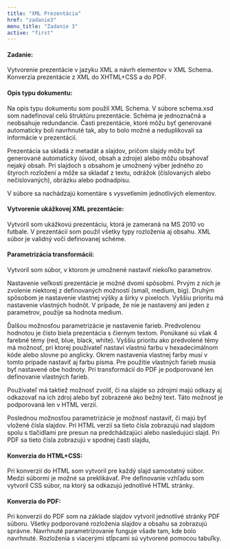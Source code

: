 ```yaml
---
title: "XML Prezentácia"
href: "zadanie3"
menu_title: "Zadanie 3"
active: "first"
---
```

#### Zadanie:
Vytvorenie prezentácie v jazyku XML a návrh elementov v XML Schema. Konverzia prezentácie z XML do XHTML+CSS a do PDF.

#### Opis typu dokumentu:
Na opis typu dokumentu som použil XML Schema. V súbore schema.xsd som nadefinoval celú štruktúru prezentácie. Schéma je jednoznačná a neobsahuje redundancie. Časti prezentácie, ktoré môžu byť generované automaticky boli navrhnuté tak, aby to bolo možné a neduplikovali sa informácie v prezentácií.

Prezentácia sa skladá z metadát a slajdov, pričom slajdy môžu byť generované automaticky (úvod, obsah a zdroje) alebo môžu obsahovať nejaký obsah. Pri slajdoch s obsahom je umožnený výber jedného zo štyroch rozložení a môže sa skladať z textu, odrážok (číslovaných alebo nečíslovaných), obrázku alebo podnadpisu.

V súbore sa nachádzajú komentáre s vysvetlením jednotlivých elementov.

#### Vytvorenie ukážkovej XML prezentácie:
Vytvoril som ukážkovú prezentáciu, ktorá je zameraná na MS 2010 vo futbale. V prezentácií som použil všetky typy rozloženia aj obsahu. XML súbor je validný voči definovanej schéme.

#### Parametrizácia transformácií:
Vytvoril som súbor, v ktorom je umožnené nastaviť niekoľko parametrov.

Nastavenie veľkosti prezentácie je možné dvomi spôsobmi. Prvým z nich je zvolenie niektorej z definovaných možností (small, medium, big). Druhým spôsobom je nastavenie vlastnej výšky a širky v pixeloch. Vyššiu prioritu má nastavenie vlastných hodnôt. V prípade, že nie je nastavený ani jeden z parametrov, použije sa hodnota medium.

Ďalšou možnosťou parametrizácie je nastavenie farieb. Predvolenou hodnotou je čisto biela prezentácia s čiernym textom. Ponúkané sú však 4 farebné témy (red, blue, black, white). Vyššiu prioritu ako predvolené témy má možnosť, pri ktorej používateľ nastaví vlastnú farbu v hexadecimálnom kóde alebo slovne po anglicky. Okrem nastavenia vlastnej farby musí v tomto prípade nastaviť aj farbu písma. Pre použitie vlastných farieb musia byť nastavené obe hodnoty. Pri transformácií do PDF je podporované len definovanie vlastných farieb.

Používateľ má taktiež možnosť zvoliť, či na slajde so zdrojmi majú odkazy aj odkazovať na ich zdroj alebo byť zobrazené ako bežný text. Táto možnosť je podporovaná len v HTML verzií.

Poslednou možnosťou parametrizácie je možnosť nastaviť, či majú byť vložené čísla slajdov. Pri HTML verzií sa tieto čísla zobrazujú nad slajdom spolu s tlačidlami pre presun na predchádzajúci alebo nasledujúci slajd. Pri PDF sa tieto čísla zobrazujú v spodnej časti slajdu,

#### Konverzia do HTML+CSS:
Pri konverzií do HTML som vytvoril pre každý slajd samostatný súbor. Medzi súbormi je možné sa preklikávať. Pre definovanie vzhľadu som vytvoril CSS súbor, na ktorý sa odkazujú jednotlivé HTML stránky.

#### Konverzia do PDF:
Pri konverzií do PDF som na základe slajdov vytvoril jednotlivé stránky PDF súboru. Všetky podporované rozloženia slajdov a obsahu sa zobrazujú správne. Navrhnuté parametrizovanie funguje všade tam, kde bolo navrhnuté. Rozloženia s viacerými stĺpcami sú vytvorené pomocou tabuľky.